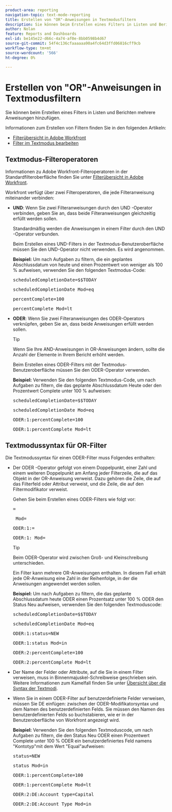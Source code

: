 ```yaml
---
product-area: reporting
navigation-topic: text-mode-reporting
title: Erstellen von "OR"-Anweisungen in Textmodusfiltern
description: Sie können beim Erstellen eines Filters in Listen und Berichten mehrere Anweisungen hinzufügen.
author: Nolan
feature: Reports and Dashboards
exl-id: be145e22-d66c-4a74-af0e-8bb0598b4d67
source-git-commit: 54f4c136cfaaaaaa90a4fc64d3ffd06816cff9cb
workflow-type: tm+mt
source-wordcount: '566'
ht-degree: 0%

---
```


# Erstellen von &quot;OR&quot;-Anweisungen in Textmodusfiltern

Sie können beim Erstellen eines Filters in Listen und Berichten mehrere Anweisungen hinzufügen.

Informationen zum Erstellen von Filtern finden Sie in den folgenden Artikeln:

* [Filterübersicht in Adobe Workfront](../../../reports-and-dashboards/reports/reporting-elements/filters-overview.md)
* [Filter im Textmodus bearbeiten](../../../reports-and-dashboards/reports/text-mode/edit-text-mode-in-filter.md)

## Textmodus-Filteroperatoren

Informationen zu Adobe Workfront-Filteroperatoren in der Standardfilteroberfläche finden Sie unter [Filterübersicht in Adobe Workfront](../../../reports-and-dashboards/reports/reporting-elements/filters-overview.md).

Workfront verfügt über zwei Filteroperatoren, die jede Filteranweisung miteinander verbinden:

* **UND**: Wenn Sie zwei Filteranweisungen durch den UND -Operator verbinden, geben Sie an, dass beide Filteranweisungen gleichzeitig erfüllt werden sollen.

   Standardmäßig werden die Anweisungen in einem Filter durch den UND -Operator verbunden.

   Beim Erstellen eines UND-Filters in der Textmodus-Benutzeroberfläche müssen Sie den UND-Operator nicht verwenden. Es wird angenommen.

   **Beispiel:** Um nach Aufgaben zu filtern, die ein geplantes Abschlussdatum von heute und einen Prozentwert von weniger als 100 % aufweisen, verwenden Sie den folgenden Textmodus-Code:

   <pre>scheduledCompletionDate=$$TODAY</pre><pre>scheduledCompletionDate_Mod=eq</pre><pre>percentComplete=100</pre><pre>percentComplete_Mod=lt</pre>

* **ODER**: Wenn Sie zwei Filteranweisungen des ODER-Operators verknüpfen, geben Sie an, dass beide Anweisungen erfüllt werden sollen.

   >[!TIP]
   >
   >Wenn Sie Ihre AND-Anweisungen in OR-Anweisungen ändern, sollte die Anzahl der Elemente in Ihrem Bericht erhöht werden.

   Beim Erstellen eines ODER-Filters mit der Textmodus-Benutzeroberfläche müssen Sie den ODER-Operator verwenden.

   **Beispiel:** Verwenden Sie den folgenden Textmodus-Code, um nach Aufgaben zu filtern, die das geplante Abschlussdatum Heute oder den Prozentwert Complete unter 100 % aufweisen:

   <pre>scheduledCompletionDate=$$TODAY</pre><pre>scheduledCompletionDate_Mod=eq</pre><pre>ODER:1:percentComplete=100</pre><pre>ODER:1:percentComplete_Mod=lt</pre>

## Textmodussyntax für OR-Filter

Die Textmodussyntax für einen ODER-Filter muss Folgendes enthalten:

* Der ODER -Operator gefolgt von einem Doppelpunkt, einer Zahl und einem weiteren Doppelpunkt am Anfang jeder Filterzeile, die auf das Objekt in der OR-Anweisung verweist. Dazu gehören die Zeile, die auf das Filterfeld oder Attribut verweist, und die Zeile, die auf den Filtermodifikator verweist.

   Gehen Sie beim Erstellen eines ODER-Filters wie folgt vor:

   <pre><field name in camel case>=<value></pre><pre><field name in camel case>_Mod=<modifier value></pre><pre>ODER:1:<field name in camel case>=<value></pre><pre>ODER:1:<field name in camel case>_Mod=<modifier value></pre>

   >[!TIP]
   >
   >Beim ODER-Operator wird zwischen Groß- und Kleinschreibung unterschieden.

   Ein Filter kann mehrere OR-Anweisungen enthalten. In diesem Fall erhält jede OR-Anweisung eine Zahl in der Reihenfolge, in der die Anweisungen angewendet werden sollen.

   **Beispiel:**  Um nach Aufgaben zu filtern, die das geplante Abschlussdatum heute ODER einen Prozentsatz unter 100 % ODER den Status Neu aufweisen, verwenden Sie den folgenden Textmoduscode:

   <pre>scheduledCompletionDate=$$TODAY</pre><pre>scheduledCompletionDate_Mod=eq</pre><pre>ODER:1:status=NEW</pre><pre>ODER:1:status_Mod=in</pre><pre>ODER:2:percentComplete=100</pre><pre>ODER:2:percentComplete_Mod=lt</pre>

* Der Name der Felder oder Attribute, auf die Sie in einem Filter verweisen, muss in Binnenmajuskel-Schreibweise geschrieben sein. Weitere Informationen zum Kamelfall finden Sie unter [Übersicht über die Syntax der Textmodi](../../../reports-and-dashboards/reports/text-mode/text-mode-syntax-overview.md).
* Wenn Sie in einem ODER-Filter auf benutzerdefinierte Felder verweisen, müssen Sie DE einfügen: zwischen der ODER-Modifikatorsyntax und dem Namen des benutzerdefinierten Felds. Sie müssen den Namen des benutzerdefinierten Felds so buchstabieren, wie er in der Benutzeroberfläche von Workfront angezeigt wird.

   **Beispiel:** Verwenden Sie den folgenden Textmoduscode, um nach Aufgaben zu filtern, die den Status Neu ODER einen Prozentwert Complete unter 100 % ODER ein benutzerdefiniertes Feld namens &quot;Kontotyp&quot;mit dem Wert &quot;Equal&quot;aufweisen:

   <pre>status=NEW</pre><pre>status_Mod=in</pre><pre>ODER:1:percentComplete=100</pre><pre>ODER:1:percentComplete_Mod=lt</pre><pre>ODER:2:DE:Account type=Capital</pre><pre>ODER:2:DE:Account Type_Mod=in</pre>
